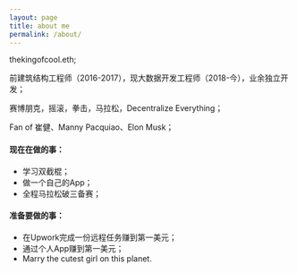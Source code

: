 ```yaml
---
layout: page
title: about me
permalink: /about/
---
```

thekingofcool.eth;

前建筑结构工程师（2016-2017），现大数据开发工程师（2018-今），业余独立开发；

赛博朋克，摇滚，拳击，马拉松，Decentralize Everything；

Fan of 崔健、Manny Pacquiao、Elon Musk；

#### 现在在做的事：

- 学习双截棍；
- 做一个自己的App；
- 全程马拉松破三备赛；

#### 准备要做的事：

- 在Upwork完成一份远程任务赚到第一美元；
- 通过个人App赚到第一美元；
- Marry the cutest girl on this planet.
